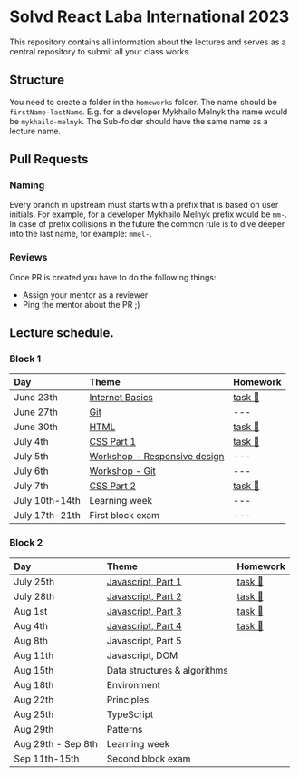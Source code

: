 # Solvd React Laba International 2023

This repository contains all information about the lectures and serves as a central repository to submit all your class works.

## Structure

You need to create a folder in the `homeworks` folder. The name should be `firstName-lastName`. E.g. for a developer Mykhailo Melnyk the name would be `mykhailo-melnyk`. The Sub-folder should have the same name as a lecture name.

## Pull Requests

### Naming


Every branch in upstream must starts with a prefix that is based on user initials. For example, for a developer Mykhailo Melnyk prefix would be `mm-`. In case of prefix collisions in the future the common rule is to dive deeper into the last name, for example: `mmel-`.

### Reviews

Once PR is created you have to do the following things:

- Assign your mentor as a reviewer
- Ping the mentor about the PR ;)

## Lecture schedule.

### Block 1

| Day           | Theme                                              | Homework                                      |
| :------------ | :------------------------------------------------- | :-------------------------------------------- |
| June 23th     | [Internet Basics](./lectures/01-basics/README.md)  | [task 🔗](./lectures/01-basics/task.md)       |
| June 27th     | [Git](./lectures/02-git/README.md)                 | ---                                           |
| June 30th     | [HTML](./lectures/03-html/README.md)               | [task 🔗](./lectures/03-html/task.md)         |
| July 4th      | [CSS Part 1](./lectures/04-css/README.md)          | [task 🔗](./lectures/04-css/task.md)          |
| July 5th      | [Workshop - Responsive design](./workshops/1-responsive_design.md)| ---                            |
| July 6th      | [Workshop - Git](./workshops/2-git.md)             | ---                                           |
| July 7th      | [CSS Part 2](./lectures/05-css-advanced/README.md) | [task 🔗](./lectures/05-css-advanced/task.md) |
| July 10th-14th | Learning week                                     | ---                                           |
| July 17th-21th | First block exam                                  | ---                                           |


### Block 2

| Day          | Theme                                                                         | Homework                                                        |
| :----------- | :---------------------------------------------------------------------------- | :-------------------------------------------------------------- |
| July 25th    | [Javascript, Part 1](./lectures/06-js-basics-1/README.md)                     | [task 🔗](./lectures/06-js-basics-1/task.md)                    |
| July 28th    | [Javascript, Part 2](./lectures/07-js-basics-2/README.md)                     | [task 🔗](./lectures/07-js-basics-2/task.md)                    |
| Aug 1st      | [Javascript, Part 3](./lectures/08-js-advanced-1/README.md)                   | [task 🔗](./lectures/08-js-advanced-1/task.md)                  |
| Aug 4th      | [Javascript, Part 4](./lectures/09-js-advanced-2/README.md)                   | [task 🔗](./lectures/09-js-advanced-2/task.md)                  |
| Aug 8th      | Javascript, Part 5                                                            |                                                                 |
| Aug 11th     | Javascript, DOM                                                               |                                                                 |
| Aug 15th     | Data structures & algorithms                                                  |                                                                 |
| Aug 18th     | Environment                                                                   |                                                                 |
| Aug 22th     | Principles                                                                    |                                                                 |
| Aug 25th     | TypeScript                                                                    |                                                                 |
| Aug 29th     | Patterns                                                                      |                                                                 |
| Aug 29th - Sep 8th | Learning week                                                           |                                                                 |
| Sep 11th-15th | Second block exam                                                            |                                                                 |